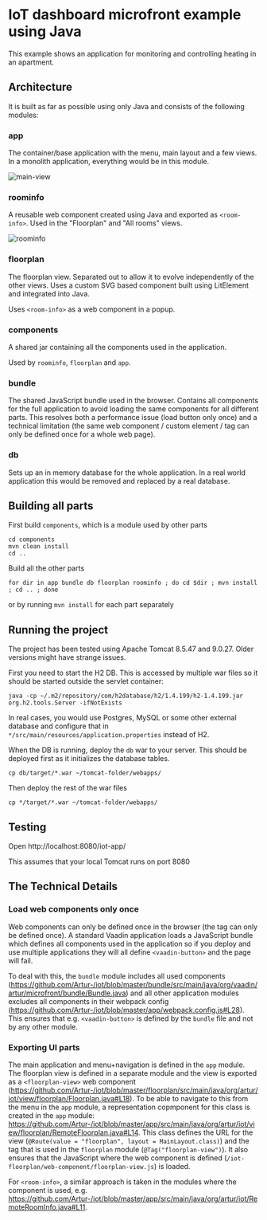 # IoT dashboard microfront example using Java

This example shows an application for monitoring and controlling heating in an apartment.

## Architecture
It is built as far as possible using only Java and consists of the following modules:

### app
The container/base application with the menu, main layout and a few views. In a monolith application, everything would be in this module.

![main-view](https://user-images.githubusercontent.com/260340/66188476-fcf2e780-e68f-11e9-9be0-964675089fd3.png)

### roominfo
A reusable web component created using Java and exported as `<room-info>`. Used in the "Floorplan" and "All rooms" views.

![roominfo](https://user-images.githubusercontent.com/260340/66188456-f5334300-e68f-11e9-83d1-638213775f86.png)

### floorplan
The floorplan view. Separated out to allow it to evolve independently of the other views. Uses a custom SVG based component built using LitElement and integrated into Java.

Uses `<room-info>` as a web component in a popup.

### components
A shared jar containing all the components used in the application.

Used by `roominfo`, `floorplan` and `app`.

### bundle
The shared JavaScript bundle used in the browser. Contains all components for the full application to avoid loading the same components for all different parts. This resolves both a performance issue (load button only once) and a technical limitation (the same web component / custom element / tag can only be defined once for a whole web page).

### db
Sets up an in memory database for the whole application. In a real world application this would be removed and replaced by a real database.


## Building all parts

First build `components`, which is a module used by other parts

```
cd components
mvn clean install
cd ..
```

Build all the other parts
```
for dir in app bundle db floorplan roominfo ; do cd $dir ; mvn install ; cd .. ; done
```
or by running `mvn install` for each part separately


## Running the project

The project has been tested using Apache Tomcat 8.5.47 and 9.0.27. Older versions might have strange issues.

First you need to start the H2 DB. This is accessed by multiple war files so
it should be started outside the servlet container:
```
java -cp ~/.m2/repository/com/h2database/h2/1.4.199/h2-1.4.199.jar org.h2.tools.Server -ifNotExists
```

In real cases, you would use Postgres, MySQL or some other external database and configure that in `*/src/main/resources/application.properties` instead of H2.

When the DB is running, deploy the `db` war to your server. This should be deployed first as it initializes the database tables.
```
cp db/target/*.war ~/tomcat-folder/webapps/
```

Then deploy the rest of the war files
```
cp */target/*.war ~/tomcat-folder/webapps/
```

## Testing
Open http://localhost:8080/iot-app/

This assumes that your local Tomcat runs on port 8080

## The Technical Details

### Load web components only once

Web components can only be defined once in the browser (the tag can only be defined once). A standard Vaadin application loads a JavaScript bundle which defines all components used in the application so if you deploy and use multiple applications they will all define `<vaadin-button>` and the page will fail. 

To deal with this, the `bundle` module includes all used components (https://github.com/Artur-/iot/blob/master/bundle/src/main/java/org/vaadin/artur/microfront/bundle/Bundle.java) and all other application modules excludes all components in their webpack config (https://github.com/Artur-/iot/blob/master/app/webpack.config.js#L28). This ensures that e.g. `<vaadin-button>` is defined by the `bundle` file and not by any other module.

### Exporting UI parts
The main application and menu+navigation is defined in the `app` module. The floorplan view is defined in a separate module and the view is exported as a `<floorplan-view>` web component (https://github.com/Artur-/iot/blob/master/floorplan/src/main/java/org/artur/iot/view/floorplan/Floorplan.java#L18). To be able to navigate to this from the menu in the `app` module, a representation copmponent for this class is created in the `app` module: https://github.com/Artur-/iot/blob/master/app/src/main/java/org/artur/iot/view/floorplan/RemoteFloorplan.java#L14. This class defines the URL for the view (`@Route(value = "floorplan", layout = MainLayout.class)`) and the tag that is used in the `floorplan` module (`@Tag("floorplan-view")`). It also ensures that the JavaScript where the web component is defined (`/iot-floorplan/web-component/floorplan-view.js`) is loaded.

For `<room-info>`, a similar approach is taken in the modules where the component is used, e.g. https://github.com/Artur-/iot/blob/master/app/src/main/java/org/artur/iot/RemoteRoomInfo.java#L11.


